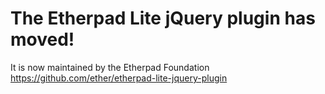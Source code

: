 <h1>The Etherpad Lite jQuery plugin has moved!</h1>

It is now maintained by the Etherpad Foundation https://github.com/ether/etherpad-lite-jquery-plugin
